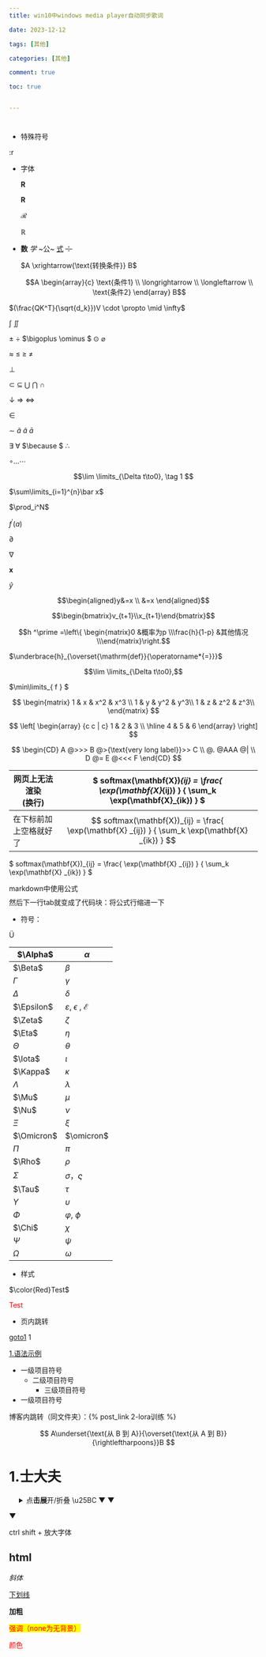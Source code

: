 ```yaml
---
title: win10中windows media player自动同步歌词

date: 2023-12-12

tags: [其他]

categories: [其他]

comment: true

toc: true


---
```


#
<!--more-->

- 特殊符号

:r



- 字体

  $\mathbf R$

  $\boldsymbol{R}$

  $\mathcal{R}$

  $\mathbb{R}$

- **数** *学* ~公~ <u>式</u> ~~：~~

  $A \xrightarrow{\text{转换条件}} B$

  $$A
\begin{array}{c}
  \text{条件1} \\
\longrightarrow \\
  \longleftarrow \\
\text{条件2}
  \end{array}
B$$

$(\frac{QK^T}{\sqrt{d_k}})V \cdot  \propto   \mid   \infty$

 $\int$  $\iint$

$\pm$ $\div$ $\bigoplus \ominus $ $\odot$ $\varnothing$

$\approx$ $\leq$ $\geq$ $\neq$ 

$\perp$

$\subset$  $\subseteq$  $\bigcup$   $\bigcap$  $\cap$

$\downarrow$ $\Rightarrow$ $\Leftrightarrow$

$\in$

$\sim$ $\tilde a$ $\hat a$ $\bar a$

$\exists$ $\forall$ $\because $ $\therefore$

$\circ \ldots \cdots$

$$\lim \limits_{\Delta t\to0}, \tag 1 $$

$\sum\limits_{i=1}^{n}\bar x$

$\prod_i^N$

$f^\prime(a)$

  $\partial$

  $\nabla$

  $\mathbf{x}$

  $\hat y$

  $$\begin{aligned}y&=x \\ &=x
  \end{aligned}$$

  $$\begin{bmatrix}v_{t+1}\\x_{t+1}\end{bmatrix}$$

$$h ^\prime =\left\{ \begin{matrix}0 &概率为p \\\frac{h}{1-p} &其他情况\\\end{matrix}\right.$$

  $\underbrace{h}_{\overset{\mathrm{def}}{\operatorname*{=}}}$

$$\lim \limits_{\Delta t\to0},$$

$\min\limits_{ f } $

 $$ \begin{matrix} 1 & x & x^2 & x^3 \\ 1 & y & y^2 & y^3\\ 1 & z & z^2 & z^3\\ \end{matrix} $$ 

 $$ \left[  \begin{array}  {c c | c}  1 & 2 & 3 \\ \hline 4 & 5 & 6 \end{array} \right] $$ 

 $$ \begin{CD}    A @>>> B @>{\text{very long label}}>> C \\    @. @AAA @| \\    D @= E @<<< F \end{CD} $$ 

| 网页上无法渲染<br>(换行) | $ softmax(\mathbf{X})_{ij} = \frac{ \exp(\mathbf{X}_{ij}) } { \sum_k \exp(\mathbf{X}_{ik}) } $ |
| ------------------------ | ------------------------------------------------------------ |
| 在下标前加上空格就好了   | $$ softmax(\mathbf{X})_{ij} = \frac{ \exp(\mathbf{X} _{ij}) } { \sum_k \exp(\mathbf{X} _{ik}) } $$ |

  $ softmax(\mathbf{X})_{ij} = \frac{ \exp(\mathbf{X} _{ij}) } { \sum_k \exp(\mathbf{X} _{ik}) } $

markdown中使用公式$$$$然后下一行tab就变成了代码块：将公式行缩进一下

- 符号：

&#220;

| $\Alpha$   | $\alpha$                                  |
| ---------- | ----------------------------------------- |
| $\Beta$    | $\beta$                                   |
| $\Gamma$   | $\gamma$                                  |
| $\Delta$   | $\delta$                                  |
| $\Epsilon$ | $\varepsilon$, $\epsilon$ , $\mathcal{E}$ |
| $\Zeta$    | $\zeta$                                   |
| $\Eta$     | $\eta$                                    |
| $\Theta$   | $\theta$                                  |
| $\Iota$    | $\iota$                                   |
| $\Kappa$   | $\kappa$                                  |
| $\Lambda$  | $\lambda$                                 |
| $\Mu$      | $\mu$                                     |
| $\Nu$      | $\nu$                                     |
| $\Xi$      | $\xi$                                     |
| $\Omicron$ | $\omicron$                                |
| $\Pi$      | $\pi$                                     |
| $\Rho$     | $\rho$                                    |
| $\Sigma$   | $\sigma$，$\varsigma$                     |
| $\Tau$     | $\tau$                                    |
| $\Upsilon$ | $\upsilon$                                |
| $\Phi$     | $\varphi$, $\phi$                         |
| $\Chi$     | $\chi$                                    |
| $\Psi$     | $\psi$                                    |
| $\Omega$   | $\omega$                                  |



- 样式

 $\color{Red}Test$ 

 <font color=Red>Test</font> 

- 页内跳转

<a href="#goto1">goto1</a>
<span id='goto1'>1</span>

[1.语法示例](#1士大夫)



<ul>
  <li>一级项目符号
    <ul>
      <li>二级项目符号
        <ul>
          <li>三级项目符号</li>
        </ul>
      </li>
    </ul>
  </li>
  <li>一级项目符号</li>
</ul>

博客内跳转（同文件夹）：{% post_link 2-lora训练 %}



$$
A\underset{\text{从 B 到 A}}{\overset{\text{从 A 到 B}}{\rightleftharpoons}}B
$$

# 1.士大夫



<details style="margin-left: 20px;"> <summary>点<b>击展</b>开/折叠 \u25BC &#9660 ▼</summary>
这<b>里是折</b>叠的内容。
你可以在这里添加更多的文字、代码或其他内容。
</details>

&#9660;





ctrl shift + 放大字体



## html

<i>斜体</i>

<u>下划线</u>

<b>加粗</b>

<mark style="color:red; background:;">强调（none为无背景）</mark>

 <span style="color:red;">颜色</span>

